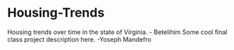 # Housing-Trends
Housing trends over time in the state of Virginia. - Betelihim
Some cool final class project description here. -Yoseph Mandefro
